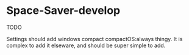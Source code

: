 # Space-Saver-develop

TODO

Settings should add windows compact compactOS:always thingy.
It is complex to add it elseware, and should be super simple to add.



